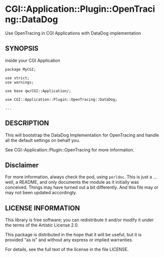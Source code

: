 # CGI::Application::Plugin::OpenTracing::DataDog

Use OpenTracing in CGI Applications with DataDog implementation

## SYNOPSIS

inside your CGI Application

```
package MyCGI;

use strict;
use warnings;

use base qw/CGI::Application/;

use CGI::Application::Plugin::OpenTracing::DataDog;

...

```

## DESCRIPTION

This will bootstrap the DataDog Implementation for OpenTracing and handle all
the default settings on behalf you.

See CGI::Application::Plugin::OpenTracing for more information.

## Disclaimer

For more information, always check the pod, using `perldoc`. This is just a ...
well, a README, and only documents the module as it initially was conceived.
Things may have turned out a bit differently. And this file may or may not been
updated accordingly.

## LICENSE INFORMATION

This library is free software; you can redistribute it and/or modify it under
the terms of the Artistic License 2.0.

This package is distributed in the hope that it will be useful, but it is
provided “as is” and without any express or implied warranties.

For details, see the full text of the license in the file LICENSE.
